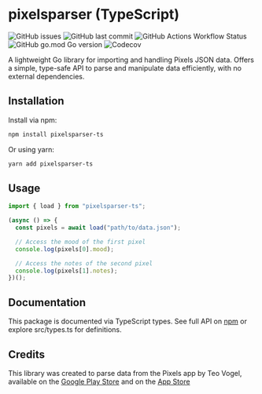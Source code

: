 # pixelsparser (TypeScript)


![GitHub issues](https://img.shields.io/github/issues/ptinosq/pixelsparser-go)
![GitHub last commit](https://img.shields.io/github/last-commit/ptinosq/pixelsparser-go)
![GitHub Actions Workflow Status](https://img.shields.io/github/actions/workflow/status/pTinosq/pixelsparser-go/go.yml)
![GitHub go.mod Go version](https://img.shields.io/github/go-mod/go-version/pTinosq/pixelsparser-go)
![Codecov](https://img.shields.io/codecov/c/github/pTinosq/pixelsparser-go)

A lightweight Go library for importing and handling Pixels JSON data. Offers a simple, type-safe API to parse and manipulate data efficiently, with no external dependencies.

## Installation

Install via npm:

```bash
npm install pixelsparser-ts
```

Or using yarn:
```bash
yarn add pixelsparser-ts
```

## Usage

```ts
import { load } from "pixelsparser-ts";

(async () => {
  const pixels = await load("path/to/data.json");

  // Access the mood of the first pixel
  console.log(pixels[0].mood);

  // Access the notes of the second pixel
  console.log(pixels[1].notes);
})();
```

## Documentation

This package is documented via TypeScript types. See full API on [npm](https://www.npmjs.com/package/pixelsparser-ts) or explore src/types.ts for definitions.


## Credits

This library was created to parse data from the Pixels app by Teo Vogel, available on the [Google Play Store](https://play.google.com/store/apps/details?id=ar.teovogel.yip) and on the [App Store](https://apps.apple.com/sg/app/pixels-mental-health-and-mood/id1481910141)

